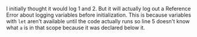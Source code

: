 I initially thought it would log 1 and 2. But it will actually log out a Reference Error about logging variables before initialization. This is because variables with `let` aren't available until the code actually runs so line 5 doesn't know what `a` is in that scope because it was declared below it.
